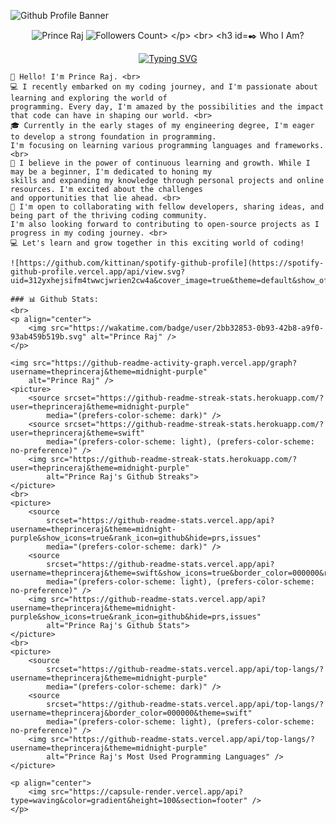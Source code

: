 ![Github Profile
Banner](https://github.com/theprinceraj/theprinceraj/assets/116755566/99e6e7ae-d7b1-46d2-82f4-5ad64b250c83)

<p align="center">
    <img src="https://komarev.com/ghpvc/?username=theprinceraj" alt="Prince Raj">
    <img src="https://img.shields.io/github/followers/theprinceraj?label=Follow&style=social" alt="Followers Count>
</p> <br>

### ✒️ Who I Am?
<div align=" center" display="block">
    <a href="https://git.io/typing-svg"><img
            src="https://readme-typing-svg.demolab.com?font=Fira+Code&weight=700&duration=2500&pause=1000&color=F70003&vCenter=true&width=320&height=25&lines=Engineering+Student%F0%9F%98%81%F0%9F%99%8C!;Discord+Bot+Developer%F0%9F%98%8E%F0%9F%99%8C!;Web+Developer%F0%9F%92%BB%F0%9F%91%8C!;Old+Coins+Collector%F0%9F%AA%99%F0%9F%87%AE%F0%9F%87%B3!"
            alt="Typing SVG" /></a>
    </div>

    👋 Hello! I'm Prince Raj. <br>
    💻 I recently embarked on my coding journey, and I'm passionate about learning and exploring the world of
    programming. Every day, I'm amazed by the possibilities and the impact that code can have in shaping our world. <br>
    🎓 Currently in the early stages of my engineering degree, I'm eager to develop a strong foundation in programming.
    I'm focusing on learning various programming languages and frameworks. <br>
    🌟 I believe in the power of continuous learning and growth. While I may be a beginner, I'm dedicated to honing my
    skills and expanding my knowledge through personal projects and online resources. I'm excited about the challenges
    and opportunities that lie ahead. <br>
    🚀 I'm open to collaborating with fellow developers, sharing ideas, and being part of the thriving coding community.
    I'm also looking forward to contributing to open-source projects as I progress in my coding journey. <br>
    💻 Let's learn and grow together in this exciting world of coding!

    ![https://github.com/kittinan/spotify-github-profile](https://spotify-github-profile.vercel.app/api/view.svg?uid=312yxhejsifm4twwcjwrien2cw4a&cover_image=true&theme=default&show_offline=false&background_color=121212&interchange=true&bar_color=53b14f&bar_color_cover=true)

    ### 📊 Github Stats:
    <br>
    <p align="center">
        <img src="https://wakatime.com/badge/user/2bb32853-0b93-42b8-a9f0-93ab459b519b.svg" alt="Prince Raj" />
    </p>

    <img src="https://github-readme-activity-graph.vercel.app/graph?username=theprinceraj&theme=midnight-purple"
        alt="Prince Raj" />
    <picture>
        <source srcset="https://github-readme-streak-stats.herokuapp.com/?user=theprinceraj&theme=midnight-purple"
            media="(prefers-color-scheme: dark)" />
        <source srcset="https://github-readme-streak-stats.herokuapp.com/?user=theprinceraj&theme=swift"
            media="(prefers-color-scheme: light), (prefers-color-scheme: no-preference)" />
        <img src="https://github-readme-streak-stats.herokuapp.com/?user=theprinceraj&theme=midnight-purple"
            alt="Prince Raj's Github Streaks">
    </picture>
    <br>
    <picture>
        <source
            srcset="https://github-readme-stats.vercel.app/api?username=theprinceraj&theme=midnight-purple&show_icons=true&rank_icon=github&hide=prs,issues"
            media="(prefers-color-scheme: dark)" />
        <source
            srcset="https://github-readme-stats.vercel.app/api?username=theprinceraj&theme=swift&show_icons=true&border_color=000000&rank_icon=github&hide=prs,issues"
            media="(prefers-color-scheme: light), (prefers-color-scheme: no-preference)" />
        <img src="https://github-readme-stats.vercel.app/api?username=theprinceraj&theme=midnight-purple&show_icons=true&rank_icon=github&hide=prs,issues"
            alt="Prince Raj's Github Stats">
    </picture>
    <br>
    <picture>
        <source
            srcset="https://github-readme-stats.vercel.app/api/top-langs/?username=theprinceraj&theme=midnight-purple"
            media="(prefers-color-scheme: dark)" />
        <source
            srcset="https://github-readme-stats.vercel.app/api/top-langs/?username=theprinceraj&border_color=000000&theme=swift"
            media="(prefers-color-scheme: light), (prefers-color-scheme: no-preference)" />
        <img src="https://github-readme-stats.vercel.app/api/top-langs/?username=theprinceraj&theme=midnight-purple"
            alt="Prince Raj's Most Used Programming Languages" />
    </picture>

    <p align="center">
        <img src="https://capsule-render.vercel.app/api?type=waving&color=gradient&height=100&section=footer" />
    </p>